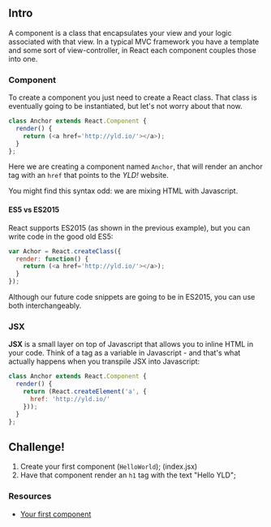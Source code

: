 ## Intro

A component is a class that encapsulates your view and your logic associated with that view. In a typical MVC framework you have a template and some sort of view-controller, in React each component couples those into one.

### Component

To create a component you just need to create a React class. That class is eventually going to be instantiated, but let's not worry about that now.

```javascript
class Anchor extends React.Component {
  render() {
    return (<a href='http://yld.io/'></a>);
  }
};
```

Here we are creating a component named `Anchor`, that will render an anchor tag with an `href` that points to the *YLD!* website.

You might find this syntax odd: we are mixing HTML with Javascript.

#### ES5 vs ES2015

React supports ES2015 (as shown in the previous example), but you can write code in the good old ES5:

```js
var Achor = React.createClass({
  render: function() {
    return (<a href='http://yld.io/'></a>);
  }
});
```

Although our future code snippets are going to be in ES2015, you can use both interchangeably. 

### JSX

**JSX** is a small layer on top of Javascript that allows you to inline HTML in your code. Think of a tag as a variable in Javascript - and that's what actually happens when you transpile JSX into Javascript:

```javascript
class Anchor extends React.Component {
  render() {
    return (React.createElement('a', {
      href: 'http://yld.io/'
    }));
  }
};
```

## Challenge!

 1. Create your first component (`HelloWorld`); (index.jsx)
 2. Have that component render an `h1` tag with the text "Hello YLD";

### Resources

 * [Your first component](https://facebook.github.io/react/docs/tutorial.html#your-first-component)
